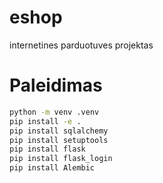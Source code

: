 # eshop
internetines parduotuves projektas

# Paleidimas
```bash
python -m venv .venv
pip install -e .
pip install sqlalchemy
pip install setuptools
pip install flask
pip install flask_login
pip install Alembic
```